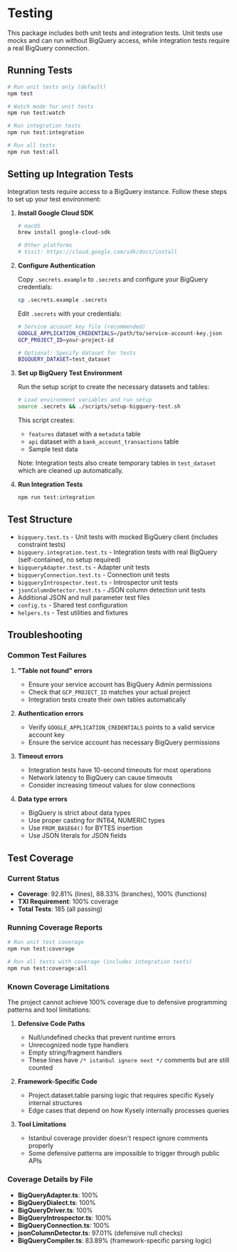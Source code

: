 # Testing

This package includes both unit tests and integration tests. Unit tests use mocks and can run without BigQuery access, while integration tests require a real BigQuery connection.

## Running Tests

```bash
# Run unit tests only (default)
npm test

# Watch mode for unit tests
npm run test:watch

# Run integration tests
npm run test:integration

# Run all tests
npm run test:all
```

## Setting up Integration Tests

Integration tests require access to a BigQuery instance. Follow these steps to set up your test environment:

1. **Install Google Cloud SDK**

   ```bash
   # macOS
   brew install google-cloud-sdk

   # Other platforms
   # Visit: https://cloud.google.com/sdk/docs/install
   ```

2. **Configure Authentication**

   Copy `.secrets.example` to `.secrets` and configure your BigQuery credentials:

   ```bash
   cp .secrets.example .secrets
   ```

   Edit `.secrets` with your credentials:

   ```bash
   # Service account key file (recommended)
   GOOGLE_APPLICATION_CREDENTIALS=/path/to/service-account-key.json
   GCP_PROJECT_ID=your-project-id
   
   # Optional: Specify dataset for tests
   BIGQUERY_DATASET=test_dataset
   ```

3. **Set up BigQuery Test Environment**

   Run the setup script to create the necessary datasets and tables:

   ```bash
   # Load environment variables and run setup
   source .secrets && ./scripts/setup-bigquery-test.sh
   ```

   This script creates:

   - `features` dataset with a `metadata` table
   - `api` dataset with a `bank_account_transactions` table
   - Sample test data
   
   Note: Integration tests also create temporary tables in `test_dataset` which are cleaned up automatically.

4. **Run Integration Tests**

   ```bash
   npm run test:integration
   ```

## Test Structure

- `bigquery.test.ts` - Unit tests with mocked BigQuery client (includes constraint tests)
- `bigquery.integration.test.ts` - Integration tests with real BigQuery (self-contained, no setup required)
- `bigqueryAdapter.test.ts` - Adapter unit tests
- `bigqueryConnection.test.ts` - Connection unit tests
- `bigqueryIntrospector.test.ts` - Introspector unit tests
- `jsonColumnDetector.test.ts` - JSON column detection unit tests
- Additional JSON and null parameter test files
- `config.ts` - Shared test configuration
- `helpers.ts` - Test utilities and fixtures

## Troubleshooting

### Common Test Failures

1. **"Table not found" errors**
   - Ensure your service account has BigQuery Admin permissions
   - Check that `GCP_PROJECT_ID` matches your actual project
   - Integration tests create their own tables automatically

2. **Authentication errors**
   - Verify `GOOGLE_APPLICATION_CREDENTIALS` points to a valid service account key
   - Ensure the service account has necessary BigQuery permissions

3. **Timeout errors**
   - Integration tests have 10-second timeouts for most operations
   - Network latency to BigQuery can cause timeouts
   - Consider increasing timeout values for slow connections

4. **Data type errors**
   - BigQuery is strict about data types
   - Use proper casting for INT64, NUMERIC types
   - Use `FROM_BASE64()` for BYTES insertion
   - Use JSON literals for JSON fields

## Test Coverage

### Current Status
- **Coverage**: 92.81% (lines), 88.33% (branches), 100% (functions)
- **TXI Requirement**: 100% coverage
- **Total Tests**: 185 (all passing)

### Running Coverage Reports
```bash
# Run unit test coverage
npm run test:coverage

# Run all tests with coverage (includes integration tests)
npm run test:coverage:all
```

### Known Coverage Limitations

The project cannot achieve 100% coverage due to defensive programming patterns and tool limitations:

1. **Defensive Code Paths**
   - Null/undefined checks that prevent runtime errors
   - Unrecognized node type handlers
   - Empty string/fragment handlers
   - These lines have `/* istanbul ignore next */` comments but are still counted

2. **Framework-Specific Code**
   - Project.dataset.table parsing logic that requires specific Kysely internal structures
   - Edge cases that depend on how Kysely internally processes queries

3. **Tool Limitations**
   - Istanbul coverage provider doesn't respect ignore comments properly
   - Some defensive patterns are impossible to trigger through public APIs

### Coverage Details by File
- **BigQueryAdapter.ts**: 100%
- **BigQueryDialect.ts**: 100%
- **BigQueryDriver.ts**: 100%
- **BigQueryIntrospector.ts**: 100%
- **BigQueryConnection.ts**: 100%
- **jsonColumnDetector.ts**: 97.01% (defensive null checks)
- **BigQueryCompiler.ts**: 83.89% (framework-specific parsing logic)
